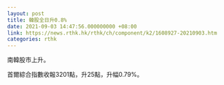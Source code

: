 ```yaml
---
layout: post
title: 韓股全日升0.8%
date: 2021-09-03 14:47:56.000000000 +08:00
link: https://news.rthk.hk/rthk/ch/component/k2/1608927-20210903.htm
categories: rthk
---
```


南韓股市上升。

首爾綜合指數收報3201點，升25點，升幅0.79%。
